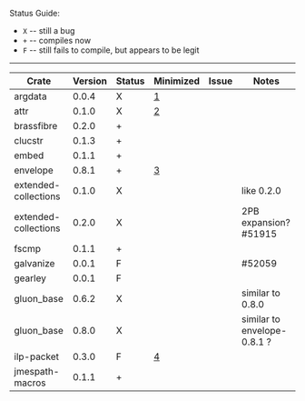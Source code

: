 Status Guide:

- `X` -- still a bug
- `+` -- compiles now
- `F` -- still fails to compile, but appears to be legit

---

| Crate                | Version | Status | Minimized | Issue | Notes |
| -----                | ---     | ---    | ---       | ---   | ---   |
| argdata              | 0.0.4   | X      | [1][]     |       | |
| attr                 | 0.1.0   | X      | [2][]     |       | |
| brassfibre           | 0.2.0   | +      |           |       | |
| clucstr              | 0.1.3   | +      |           |       | |
| embed                | 0.1.1   | +      |           |       | |
| envelope             | 0.8.1   | +      | [3][]     |       | |
| extended-collections | 0.1.0   | X      |           |       | like 0.2.0 |
| extended-collections | 0.2.0   | X      |           |       | 2PB expansion? #51915 |
| fscmp                | 0.1.1   | +      |           |       | |
| galvanize            | 0.0.1   | F      |           |       | #52059 |
| gearley              | 0.0.1   | F      |           |       | |
| gluon_base           | 0.6.2   | X      |           |       | similar to 0.8.0 |
| gluon_base           | 0.8.0   | X      |           |       | similar to envelope-0.8.1 ? |
| ilp-packet           | 0.3.0   | F      | [4][]     |       | |
| jmespath-macros      | 0.1.1   | +      |           |       | |

[1]: https://play.rust-lang.org/?gist=1e7555092563371569caadb0d35b897c&version=nightly&mode=debug&edition=2015
[2]: https://play.rust-lang.org/?gist=46146e256a3e138cbd42d0ee34b43571&version=nightly&mode=debug&edition=2015
[3]: https://play.rust-lang.org/?gist=d3eedb59571edff7d7ff0975c44e8faa&version=nightly&mode=debug&edition=2015
[4]: https://play.rust-lang.org/?gist=fcd15716ab77c5aaf787471a87beebb2&version=nightly&mode=debug&edition=2015
